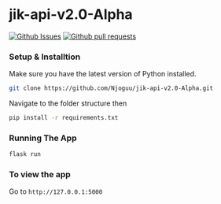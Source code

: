 # jik-api-v2.0-Alpha
[![Github Issues](https://img.shields.io/github/issues-raw/Njoguu/jik-api-v2.0-Alpha)](https://github.com/Njoguu/jik-api-v2.0-Alpha/issues) 
[![Github pull requests](https://img.shields.io/github/issues-pr-raw/Njoguu/jik-api-v2.0-Alpha?color=yellow)](https://github.com/Njoguu/jik-api-v2.0-Alpha/pulls)

### Setup & Installtion

Make sure you have the latest version of Python installed.

```bash
git clone https://github.com/Njoguu/jik-api-v2.0-Alpha.git
```
Navigate to the folder structure then

```bash
pip install -r requirements.txt
```

### Running The App

```bash
flask run
```

### To view the app

Go to `http://127.0.0.1:5000`
